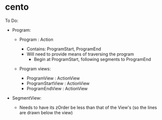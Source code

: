 cento
=====

To Do:
  * Program:
    * Program : Action
      * Contains: ProgramStart, ProgramEnd
      * Will need to provide means of traversing the program
        * Begin at ProgramStart, following segments to ProgramEnd
    
    * Program views:
      * ProgramView : ActionView
      * ProgramStartView : ActionView
      * ProgramEndView : ActionView

  * SegmentView:
    * Needs to have its zOrder be less than that of the View's (so the lines are drawn below the view)
